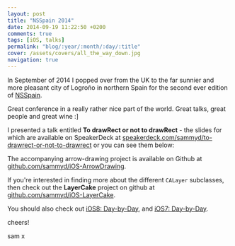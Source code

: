 ```yaml
---
layout: post
title: "NSSpain 2014"
date: 2014-09-19 11:22:50 +0200
comments: true
tags: [iOS, talks]
permalink: "blog/:year/:month/:day/:title"
cover: /assets/covers/all_the_way_down.jpg
navigation: true
---
```


In September of 2014 I popped over from the UK to the far sunnier and more
pleasant city of Logroño in northern Spain for the second ever edition of
[NSSpain](http://nsspain.com).

Great conference in a really rather nice part of the world. Great talks, great
people and great wine :]

<!-- more -->

I presented a talk entitled __To drawRect or not to drawRect__ - the slides for
which are available on SpeakerDeck at
[speakerdeck.com/sammyd/to-drawrect-or-not-to-drawrect](https://https://speakerdeck.com/sammyd/to-drawrect-or-not-to-drawrect)
or you can see them below:

<script async class="speakerdeck-embed" data-id="f3625e10996f01313e53426a9381af41" data-ratio="1.77777777777778" src="//speakerdeck.com/assets/embed.js"></script>

The accompanying arrow-drawing project is available on Github at
[github.com/sammyd/iOS-ArrowDrawing](https://github.com/sammyd/iOS-ArrowDrawing).

If you're interested in finding more about the different `CALayer` subclasses,
then check out the __LayerCake__ project on github at
[github.com/sammyd/iOS-LayerCake](https://github.com/sammyd/iOS-LayerCake).

You should also check out [iOS8: Day-by-Day](http://shinobicontrols.com/iOS8DayByDay),
and [iOS7: Day-by-Day](https://leanpub.com/iOS7daybyday).

cheers!

sam
x
